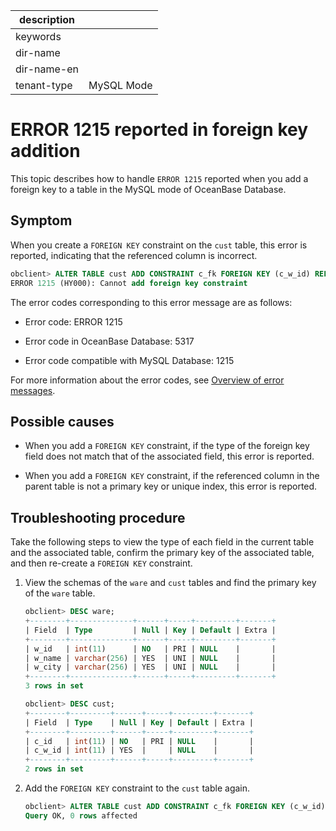 |description||
|---|---|
|keywords||
|dir-name||
|dir-name-en||
|tenant-type|MySQL Mode|

# ERROR 1215 reported in foreign key addition

This topic describes how to handle `ERROR 1215` reported when you add a foreign key to a table in the MySQL mode of OceanBase Database.

## Symptom

When you create a `FOREIGN KEY` constraint on the `cust` table, this error is reported, indicating that the referenced column is incorrect.

```sql
obclient> ALTER TABLE cust ADD CONSTRAINT c_fk FOREIGN KEY (c_w_id) REFERENCES ware(w_name);
ERROR 1215 (HY000): Cannot add foreign key constraint
```

The error codes corresponding to this error message are as follows:

* Error code: ERROR 1215

* Error code in OceanBase Database: 5317

* Error code compatible with MySQL Database: 1215

For more information about the error codes, see [Overview of error messages](../../../../700.reference/900.error-code/600.error-code-of-mysql-mode/100.use-error-information-of-mysql-mode.md).

## Possible causes

* When you add a `FOREIGN KEY` constraint, if the type of the foreign key field does not match that of the associated field, this error is reported.

* When you add a `FOREIGN KEY` constraint, if the referenced column in the parent table is not a primary key or unique index, this error is reported.

## Troubleshooting procedure

Take the following steps to view the type of each field in the current table and the associated table, confirm the primary key of the associated table, and then re-create a `FOREIGN KEY` constraint.

1. View the schemas of the `ware` and `cust` tables and find the primary key of the `ware` table.

   ```sql
   obclient> DESC ware;
   +--------+--------------+------+-----+---------+-------+
   | Field  | Type         | Null | Key | Default | Extra |
   +--------+--------------+------+-----+---------+-------+
   | w_id   | int(11)      | NO   | PRI | NULL    |       |
   | w_name | varchar(256) | YES  | UNI | NULL    |       |
   | w_city | varchar(256) | YES  | UNI | NULL    |       |
   +--------+--------------+------+-----+---------+-------+
   3 rows in set

   obclient> DESC cust;
   +--------+---------+------+-----+---------+-------+
   | Field  | Type    | Null | Key | Default | Extra |
   +--------+---------+------+-----+---------+-------+
   | c_id   | int(11) | NO   | PRI | NULL    |       |
   | c_w_id | int(11) | YES  |     | NULL    |       |
   +--------+---------+------+-----+---------+-------+
   2 rows in set
   ```

2. Add the `FOREIGN KEY` constraint to the `cust` table again.

   ```sql
   obclient> ALTER TABLE cust ADD CONSTRAINT c_fk FOREIGN KEY (c_w_id) REFERENCES ware(w_id);
   Query OK, 0 rows affected
   ```
